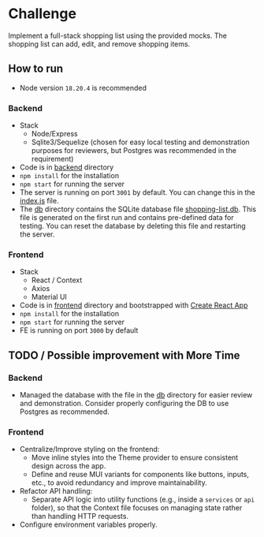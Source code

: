 # Challenge
Implement a full-stack shopping list using the provided mocks. The shopping list can add, edit, and remove shopping items. 

## How to run

- Node version `18.20.4` is recommended

### Backend

- Stack
    * Node/Express
    * Sqlite3/Sequelize (chosen for easy local testing and demonstration purposes for reviewers, but Postgres was recommended in the requirement)
- Code is in [backend](./backend/) directory
- `npm install` for the installation
- `npm start` for running the server
- The server is running on port `3001` by default. You can change this in the [index.js](./backend/index.js#L7) file.
- The [db](./backend/db/) directory contains the SQLite database file [shopping-list.db](./backend/config/sequelize.js#L5). This file is generated on the first run and contains pre-defined data for testing. You can reset the database by deleting this file and restarting the server.


### Frontend

- Stack
    * React / Context
    * Axios
    * Material UI
- Code is in [frontend](./frontend/) directory and bootstrapped with [Create React App](https://create-react-app.dev/docs/getting-started)
- `npm install` for the installation
- `npm start` for running the server
- FE is running on port `3000` by default


## TODO / Possible improvement with More Time

### Backend
- Managed the database with the file in the [db](./backend/db/) directory for easier review and demonstration. Consider properly configuring the DB to use Postgres as recommended.

### Frontend
- Centralize/Improve styling on the frontend:
  * Move inline styles into the Theme provider to ensure consistent design across the app.
  * Define and reuse MUI variants for components like buttons, inputs, etc., to avoid redundancy and improve maintainability.
- Refactor API handling:
  * Separate API logic into utility functions (e.g., inside a `services` or `api` folder), so that the Context file focuses on managing state rather than handling HTTP requests.
- Configure environment variables properly.